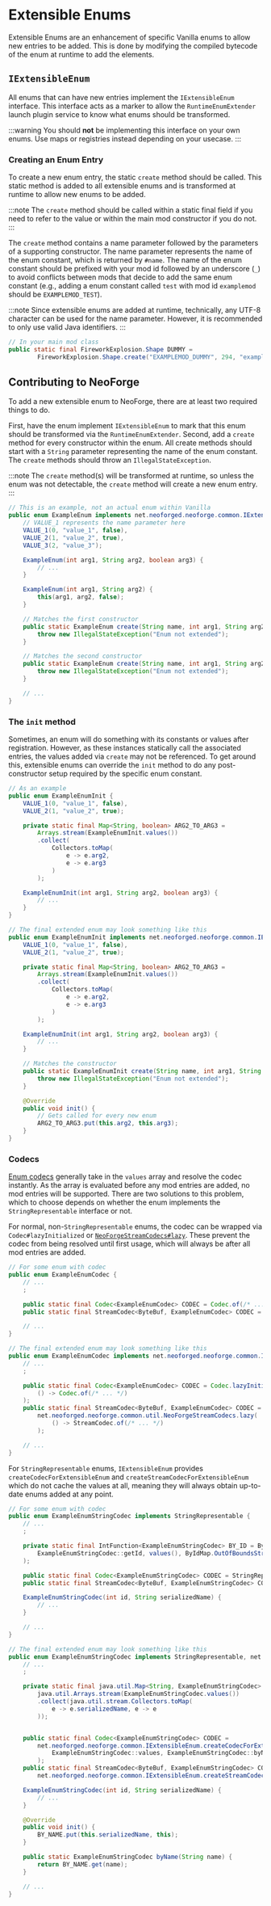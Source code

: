 # Extensible Enums

Extensible Enums are an enhancement of specific Vanilla enums to allow new entries to be added. This is done by modifying the compiled bytecode of the enum at runtime to add the elements.

## `IExtensibleEnum`

All enums that can have new entries implement the `IExtensibleEnum` interface. This interface acts as a marker to allow the `RuntimeEnumExtender` launch plugin service to know what enums should be transformed.

:::warning
You should **not** be implementing this interface on your own enums. Use maps or registries instead depending on your usecase.
:::

### Creating an Enum Entry

To create a new enum entry, the static `create` method should be called. This static method is added to all extensible enums and is transformed at runtime to allow new enums to be added.

:::note
The `create` method should be called within a static final field if you need to refer to the value or within the main mod constructor if you do not.
:::

The `create` method contains a name parameter followed by the parameters of a supporting constructor. The name parameter represents the name of the enum constant, which is returned by `#name`. The name of the enum constant should be prefixed with your mod id followed by an underscore (`_`) to avoid conflicts between mods that decide to add the same enum constant (e.g., adding a enum constant called `test` with mod id `examplemod` should be `EXAMPLEMOD_TEST`).

:::note
Since extensible enums are added at runtime, technically, any UTF-8 character can be used for the name parameter. However, it is recommended to only use valid Java identifiers.
:::

```java
// In your main mod class
public static final FireworkExplosion.Shape DUMMY =
        FireworkExplosion.Shape.create("EXAMPLEMOD_DUMMY", 294, "examplemod_dummy");
```

## Contributing to NeoForge

To add a new extensible enum to NeoForge, there are at least two required things to do.

First, have the enum implement `IExtensibleEnum` to mark that this enum should be transformed via the `RuntimeEnumExtender`. Second, add a `create` method for every constructor within the enum. All create methods should start with a `String` parameter representing the name of the enum constant. The `create` methods should throw an `IllegalStateException`.

:::note
The `create` method(s) will be transformed at runtime, so unless the enum was not detectable, the `create` method will create a new enum entry.
:::

```java
// This is an example, not an actual enum within Vanilla
public enum ExampleEnum implements net.neoforged.neoforge.common.IExtensibleEnum {
    // VALUE_1 represents the name parameter here
    VALUE_1(0, "value_1", false),
    VALUE_2(1, "value_2", true),
    VALUE_3(2, "value_3");

    ExampleEnum(int arg1, String arg2, boolean arg3) {
        // ...
    }

    ExampleEnum(int arg1, String arg2) {
        this(arg1, arg2, false);
    }

    // Matches the first constructor
    public static ExampleEnum create(String name, int arg1, String arg2, boolean arg3) {
        throw new IllegalStateException("Enum not extended");
    }

    // Matches the second constructor
    public static ExampleEnum create(String name, int arg1, String arg2) {
        throw new IllegalStateException("Enum not extended");
    }

    // ...
}
```

### The `init` method

Sometimes, an enum will do something with its constants or values after registration. However, as these instances statically call the associated entries, the values added via `create` may not be referenced. To get around this, extensible enums can override the `init` method to do any post-constructor setup required by the specific enum constant.

```java
// As an example
public enum ExampleEnumInit {
    VALUE_1(0, "value_1", false),
    VALUE_2(1, "value_2", true);

    private static final Map<String, boolean> ARG2_TO_ARG3 =
        Arrays.stream(ExampleEnumInit.values())
        .collect(
            Collectors.toMap(
                e -> e.arg2,
                e -> e.arg3
            )
        );

    ExampleEnumInit(int arg1, String arg2, boolean arg3) {
        // ...
    }
}

// The final extended enum may look something like this
public enum ExampleEnumInit implements net.neoforged.neoforge.common.IExtensibleEnum {
    VALUE_1(0, "value_1", false),
    VALUE_2(1, "value_2", true);

    private static final Map<String, boolean> ARG2_TO_ARG3 =
        Arrays.stream(ExampleEnumInit.values())
        .collect(
            Collectors.toMap(
                e -> e.arg2,
                e -> e.arg3
            )
        );

    ExampleEnumInit(int arg1, String arg2, boolean arg3) {
        // ...
    }

    // Matches the constructor
    public static ExampleEnumInit create(String name, int arg1, String arg2, boolean arg3) {
        throw new IllegalStateException("Enum not extended");
    }

    @Override
    public void init() {
        // Gets called for every new enum
        ARG2_TO_ARG3.put(this.arg2, this.arg3);
    }
}
```

### Codecs

[Enum codecs][codec] generally take in the `values` array and resolve the codec instantly. As the array is evaluated before any mod entries are added, no mod entries will be supported. There are two solutions to this problem, which to choose depends on whether the enum implements the `StringRepresentable` interface or not.

For normal, non-`StringRepresentable` enums, the codec can be wrapped via `Codec#lazyInitialized` or [`NeoForgeStreamCodecs#lazy`][streamcodec]. These prevent the codec from being resolved until first usage, which will always be after all mod entries are added.

```java
// For some enum with codec
public enum ExampleEnumCodec {
    // ...
    ;

    public static final Codec<ExampleEnumCodec> CODEC = Codec.of(/* ... */);
    public static final StreamCodec<ByteBuf, ExampleEnumCodec> CODEC = StreamCodec.of(/* ... */);

    // ...
}

// The final extended enum may look something like this
public enum ExampleEnumCodec implements net.neoforged.neoforge.common.IExtensibleEnum {
    // ...
    ;

    public static final Codec<ExampleEnumCodec> CODEC = Codec.lazyInitialized(
        () -> Codec.of(/* ... */)
    );
    public static final StreamCodec<ByteBuf, ExampleEnumCodec> CODEC = 
        net.neoforged.neoforge.common.util.NeoForgeStreamCodecs.lazy(
            () -> StreamCodec.of(/* ... */)
        );

    // ...
}
```

For `StringRepresentable` enums, `IExtensibleEnum` provides `createCodecForExtensibleEnum` and `createStreamCodecForExtensibleEnum` which do not cache the values at all, meaning they will always obtain up-to-date enums added at any point.

```java
// For some enum with codec
public enum ExampleEnumStringCodec implements StringRepresentable {
    // ...
    ;

    private static final IntFunction<ExampleEnumStringCodec> BY_ID = ByIdMap.continuous(
        ExampleEnumStringCodec::getId, values(), ByIdMap.OutOfBoundsStrategy.ZERO
    );

    public static final Codec<ExampleEnumStringCodec> CODEC = StringRepresentable.fromEnum(ExampleEnumStringCodec::values);
    public static final StreamCodec<ByteBuf, ExampleEnumStringCodec> CODEC = ByteBufCodecs.idMapper(BY_ID, ExampleEnumStringCodec::getId);

    ExampleEnumStringCodec(int id, String serializedName) {
        // ...
    }

    // ...
}

// The final extended enum may look something like this
public enum ExampleEnumStringCodec implements StringRepresentable, net.neoforged.neoforge.common.IExtensibleEnum {
    // ...
    ;

    private static final java.util.Map<String, ExampleEnumStringCodec> BY_NAME = 
        java.util.Arrays.stream(ExampleEnumStringCodec.values())
        .collect(java.util.stream.Collectors.toMap(
            e -> e.serializedName, e -> e
        ));


    public static final Codec<ExampleEnumStringCodec> CODEC =
        net.neoforged.neoforge.common.IExtensibleEnum.createCodecForExtensibleEnum(
            ExampleEnumStringCodec::values, ExampleEnumStringCodec::byName
        );
    public static final StreamCodec<ByteBuf, ExampleEnumStringCodec> CODEC =
        net.neoforged.neoforge.common.IExtensibleEnum.createStreamCodecForExtensibleEnum(ExampleEnumStringCodec::values);

    ExampleEnumStringCodec(int id, String serializedName) {
        // ...
    }

    @Override
    public void init() {
        BY_NAME.put(this.serializedName, this);
    }

    public static ExampleEnumStringCodec byName(String name) {
        return BY_NAME.get(name);
    }

    // ...
}
```

[codec]: ../datastorage/codecs.md
[streamcodec]: ../networking/streamcodecs.md#vanilla-and-neoforge
